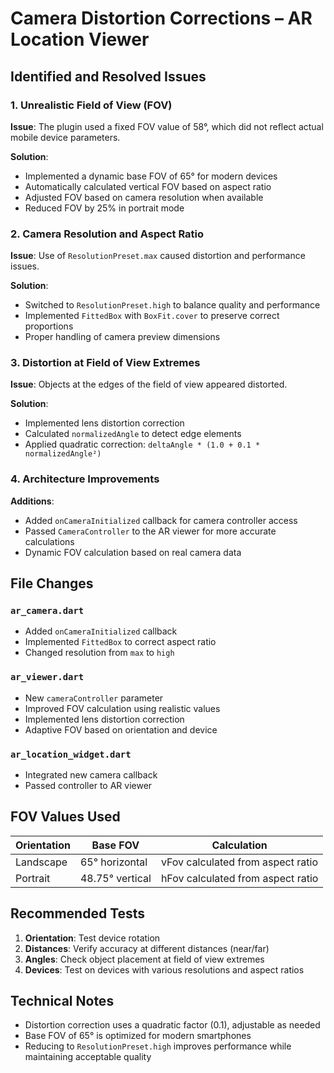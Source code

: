 # **Camera Distortion Corrections – AR Location Viewer**

## **Identified and Resolved Issues**

### 1. **Unrealistic Field of View (FOV)**

**Issue**: The plugin used a fixed FOV value of 58°, which did not reflect actual mobile device parameters.

**Solution**:

* Implemented a dynamic base FOV of 65° for modern devices
* Automatically calculated vertical FOV based on aspect ratio
* Adjusted FOV based on camera resolution when available
* Reduced FOV by 25% in portrait mode

### 2. **Camera Resolution and Aspect Ratio**

**Issue**: Use of `ResolutionPreset.max` caused distortion and performance issues.

**Solution**:

* Switched to `ResolutionPreset.high` to balance quality and performance
* Implemented `FittedBox` with `BoxFit.cover` to preserve correct proportions
* Proper handling of camera preview dimensions

### 3. **Distortion at Field of View Extremes**

**Issue**: Objects at the edges of the field of view appeared distorted.

**Solution**:

* Implemented lens distortion correction
* Calculated `normalizedAngle` to detect edge elements
* Applied quadratic correction: `deltaAngle * (1.0 + 0.1 * normalizedAngle²)`

### 4. **Architecture Improvements**

**Additions**:

* Added `onCameraInitialized` callback for camera controller access
* Passed `CameraController` to the AR viewer for more accurate calculations
* Dynamic FOV calculation based on real camera data

## **File Changes**

### `ar_camera.dart`

* Added `onCameraInitialized` callback
* Implemented `FittedBox` to correct aspect ratio
* Changed resolution from `max` to `high`

### `ar_viewer.dart`

* New `cameraController` parameter
* Improved FOV calculation using realistic values
* Implemented lens distortion correction
* Adaptive FOV based on orientation and device

### `ar_location_widget.dart`

* Integrated new camera callback
* Passed controller to AR viewer

## **FOV Values Used**

| Orientation | Base FOV        | Calculation                       |
| ----------- | --------------- | --------------------------------- |
| Landscape   | 65° horizontal  | vFov calculated from aspect ratio |
| Portrait    | 48.75° vertical | hFov calculated from aspect ratio |

## **Recommended Tests**

1. **Orientation**: Test device rotation
2. **Distances**: Verify accuracy at different distances (near/far)
3. **Angles**: Check object placement at field of view extremes
4. **Devices**: Test on devices with various resolutions and aspect ratios

## **Technical Notes**

* Distortion correction uses a quadratic factor (0.1), adjustable as needed
* Base FOV of 65° is optimized for modern smartphones
* Reducing to `ResolutionPreset.high` improves performance while maintaining acceptable quality

